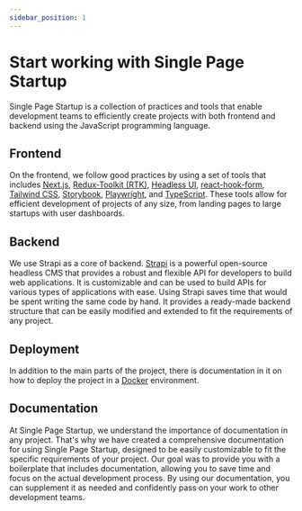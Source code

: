 ```yaml
---
sidebar_position: 1
---
```


# Start working with Single Page Startup

Single Page Startup is a collection of practices and tools that enable development teams to efficiently create projects with both frontend and backend using the JavaScript programming language.

## Frontend

On the frontend, we follow good practices by using a set of tools that includes [Next.js](https://nextjs.org/), [Redux-Toolkit (RTK)](https://redux-toolkit.js.org/rtk-query/overview), [Headless UI](https://headlessui.com/), [react-hook-form](https://react-hook-form.com/), [Tailwind CSS](https://tailwindcss.com/), [Storybook](https://storybook.js.org/), [Playwright](https://playwright.dev/), and [TypeScript](https://typescriptlang.org/). These tools allow for efficient development of projects of any size, from landing pages to large startups with user dashboards.

## Backend

We use Strapi as a core of backend. [Strapi](https://strapi.io/) is a powerful open-source headless CMS that provides a robust and flexible API for developers to build web applications. It is customizable and can be used to build APIs for various types of applications with ease. Using Strapi saves time that would be spent writing the same code by hand. It provides a ready-made backend structure that can be easily modified and extended to fit the requirements of any project.

## Deployment

In addition to the main parts of the project, there is documentation in it on how to deploy the project in a [Docker](https://www.docker.com/) environment.

## Documentation

At Single Page Startup, we understand the importance of documentation in any project. That's why we have created a comprehensive documentation for using Single Page Startup, designed to be easily customizable to fit the specific requirements of your project. Our goal was to provide you with a boilerplate that includes documentation, allowing you to save time and focus on the actual development process. By using our documentation, you can supplement it as needed and confidently pass on your work to other development teams.
